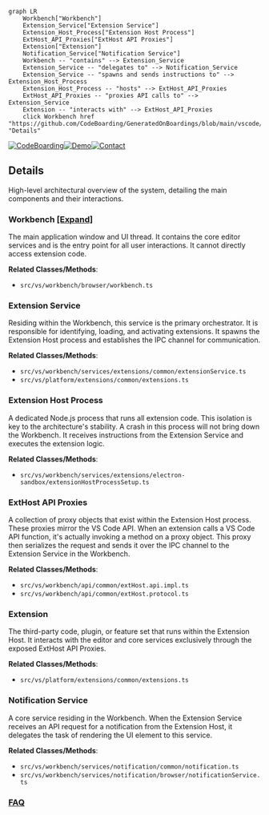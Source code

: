 ```mermaid
graph LR
    Workbench["Workbench"]
    Extension_Service["Extension Service"]
    Extension_Host_Process["Extension Host Process"]
    ExtHost_API_Proxies["ExtHost API Proxies"]
    Extension["Extension"]
    Notification_Service["Notification Service"]
    Workbench -- "contains" --> Extension_Service
    Extension_Service -- "delegates to" --> Notification_Service
    Extension_Service -- "spawns and sends instructions to" --> Extension_Host_Process
    Extension_Host_Process -- "hosts" --> ExtHost_API_Proxies
    ExtHost_API_Proxies -- "proxies API calls to" --> Extension_Service
    Extension -- "interacts with" --> ExtHost_API_Proxies
    click Workbench href "https://github.com/CodeBoarding/GeneratedOnBoardings/blob/main/vscode/Workbench.md" "Details"
```

[![CodeBoarding](https://img.shields.io/badge/Generated%20by-CodeBoarding-9cf?style=flat-square)](https://github.com/CodeBoarding/GeneratedOnBoardings)[![Demo](https://img.shields.io/badge/Try%20our-Demo-blue?style=flat-square)](https://www.codeboarding.org/demo)[![Contact](https://img.shields.io/badge/Contact%20us%20-%20contact@codeboarding.org-lightgrey?style=flat-square)](mailto:contact@codeboarding.org)

## Details

High-level architectural overview of the system, detailing the main components and their interactions.

### Workbench [[Expand]](./Workbench.md)
The main application window and UI thread. It contains the core editor services and is the entry point for all user interactions. It cannot directly access extension code.


**Related Classes/Methods**:

- `src/vs/workbench/browser/workbench.ts`


### Extension Service
Residing within the Workbench, this service is the primary orchestrator. It is responsible for identifying, loading, and activating extensions. It spawns the Extension Host process and establishes the IPC channel for communication.


**Related Classes/Methods**:

- `src/vs/workbench/services/extensions/common/extensionService.ts`
- `src/vs/platform/extensions/common/extensions.ts`


### Extension Host Process
A dedicated Node.js process that runs all extension code. This isolation is key to the architecture's stability. A crash in this process will not bring down the Workbench. It receives instructions from the Extension Service and executes the extension logic.


**Related Classes/Methods**:

- `src/vs/workbench/services/extensions/electron-sandbox/extensionHostProcessSetup.ts`


### ExtHost API Proxies
A collection of proxy objects that exist within the Extension Host process. These proxies mirror the VS Code API. When an extension calls a VS Code API function, it's actually invoking a method on a proxy object. This proxy then serializes the request and sends it over the IPC channel to the Extension Service in the Workbench.


**Related Classes/Methods**:

- `src/vs/workbench/api/common/extHost.api.impl.ts`
- `src/vs/workbench/api/common/extHost.protocol.ts`


### Extension
The third-party code, plugin, or feature set that runs within the Extension Host. It interacts with the editor and core services exclusively through the exposed ExtHost API Proxies.


**Related Classes/Methods**:

- `src/vs/platform/extensions/common/extensions.ts`


### Notification Service
A core service residing in the Workbench. When the Extension Service receives an API request for a notification from the Extension Host, it delegates the task of rendering the UI element to this service.


**Related Classes/Methods**:

- `src/vs/workbench/services/notification/common/notification.ts`
- `src/vs/workbench/services/notification/browser/notificationService.ts`




### [FAQ](https://github.com/CodeBoarding/GeneratedOnBoardings/tree/main?tab=readme-ov-file#faq)